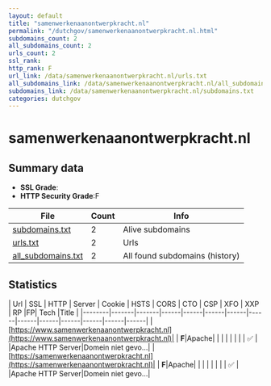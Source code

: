 ```yaml
---
layout: default
title: "samenwerkenaanontwerpkracht.nl"
permalink: "/dutchgov/samenwerkenaanontwerpkracht.nl.html"
subdomains_count: 2
all_subdomains_count: 2
urls_count: 2
ssl_rank: 
http_rank: F
url_link: /data/samenwerkenaanontwerpkracht.nl/urls.txt
all_subdomains_link: /data/samenwerkenaanontwerpkracht.nl/all_subdomains.txt
subdomains_link: /data/samenwerkenaanontwerpkracht.nl/subdomains.txt
categories: dutchgov
---
```



# samenwerkenaanontwerpkracht.nl
## Summary data


 - **SSL Grade**:
 - **HTTP Security Grade**:F


| File       | Count | Info |
|------------|-------|------|
|[subdomains.txt](/data/samenwerkenaanontwerpkracht.nl/subdomains.txt)|2|Alive subdomains|
|[urls.txt](/data/samenwerkenaanontwerpkracht.nl/urls.txt)|2|Urls|
|[all_subdomains.txt](/data/samenwerkenaanontwerpkracht.nl/all_subdomains.txt)|2|All found subdomains (history)|


## Statistics


| Url | SSL | HTTP | Server | Cookie | HSTS | CORS | CTO | CSP | XFO | XXP | RP |FP| Tech |Title |
|--------|-------|-------|------|------|------|------|------|------|------|------|------|------|------|
|[https://www.samenwerkenaanontwerpkracht.nl](https://www.samenwerkenaanontwerpkracht.nl)| | **F**|Apache| | | | | | | | :white_check_mark: | |Apache HTTP Server|Domein niet gevo...|
|[https://samenwerkenaanontwerpkracht.nl](https://samenwerkenaanontwerpkracht.nl)| | **F**|Apache| | | | | | | | :white_check_mark: | |Apache HTTP Server|Domein niet gevo...|